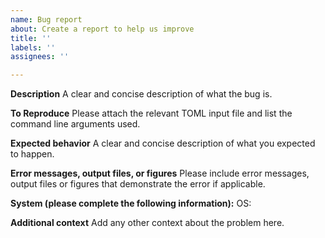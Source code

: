 ```yaml
---
name: Bug report
about: Create a report to help us improve
title: ''
labels: ''
assignees: ''

---
```


**Description**
A clear and concise description of what the bug is.

**To Reproduce**
Please attach the relevant TOML input file and list the command line arguments used.

**Expected behavior**
A clear and concise description of what you expected to happen.

**Error messages, output files, or figures**
Please include error messages, output files or figures that demonstrate the error if applicable.

**System (please complete the following information):**
OS: 

**Additional context**
Add any other context about the problem here.

